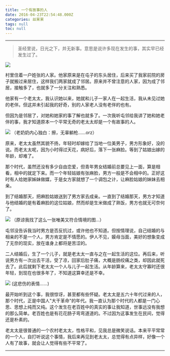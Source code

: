 ```yaml
---
title: 一个有故事的人
date: 2016-04-23T22:54:48.000Z
categories: 丝茉茉
tags: null
toc: null
---
```


--------------------------------------------------------------------------------

> 圣经里说，日光之下，并无新事。意思是说许多现在发生的事，其实早已经发生过了。

<!--more-->

![](http://7xtawy.com2.z0.glb.clouddn.com/111.jpg)

村里住着一户姓张的人家。他家原来是在屯子的东头居住，后来买了我家前院的房子就搬过来居住，这样我们两家就成了邻居。原来并不曾注意的人家，因为成了邻居，接触多了，也就多了一分关注和熟悉。

他家有一个老太太，我认识她以来，她就和儿子一家人在一起生活，我从未见过她的老伴。但这并未引起我的好奇，别的人家老人没有老伴的也有。

但因为是邻居了，对她和她家的事了解也就多了。一次我听屯邻给我讲了她和她老伴的事，我才知道原本一个平常无奇的老太太却是一个有故事的人。

![](http://7xtawy.com2.z0.glb.clouddn.com/222.jpg)
（老奶奶内心独白：擦，无辜躺枪......orz）

原来，老太太虽然其貌不扬，年轻时却嫁给了当地一位美男子，男方形象好，没的说。而老太太呢，因为小时得过天花，病好后，落下一张麻脸。等到了姑娘出嫁的年龄，却难了。

那个时代，虽然还没有多少自由恋爱，但青年男女结婚前总要见上一面，算是相看，相中的就定下来。而一个年轻姑娘有张麻脸，男方一般是不会相中的。正好这时有人给她家姊妹做媒，于是女方家就想了一个调包之计，让麻脸姑娘的妹妹去相亲。

到了结婚那天，把麻脸姑娘送到了男方家去成亲。一直到了结婚那天，男方才知道与他结婚的是有着麻脸的这位姑娘，然而却是生米做成了熟饭，男方也就无可奈何了。

![](http://7xtawy.com2.z0.glb.clouddn.com/333.jpg)
（原谅我找了这么一张唯美又符合情境的图...）

屯邻没告诉我当时男方是否反抗过，或许他也不知道。但按情理说，自己结婚的与相亲的不是一个人，男方肯定是不情愿的。伊人不见，嫫母当面，美好的想象变成了无奈的现实，放在谁身上都将是苦涩的。

二人结婚后，生了一个儿子，就是老太太一直与之在一起生活的这位。再后来，听说男方有一次出去干活，受了凉，回家后肚子痛，大概是肠绞痛之类，却因此就死去了。此后就剩下老太太一个人与儿子一起生活。从年龄算来，老太太守寡时还很年轻，到现在也很多年了，不知道这算幸还是不幸。

![](http://7xtawy.com2.z0.glb.clouddn.com/4444.png)
(这悲伤的表情......)

最开始听到这个事，我很惊讶，甚至都有些怀疑。老太太是五六十年代过来的人，那个时代，正是中国人"大干革命"的年代。我一直认为那个时代的人都是一门心思、思想上纯而又纯。这个发生在老百姓中的真实的事让我知道，世事远没有我想的那么简单。老百姓也是有花花肠子弯弯道道的。不过因为这事发生在民间，觉得还是朴素的。

老太太是很普通的一个农村老太太，性格平和，见我总是微笑说话。本来平平常常的一个人，自打听说这个事情，我后来再见到老太太，总觉得有点异样，好像一个人有了故事，就会让人觉得有些不平常了。

---
